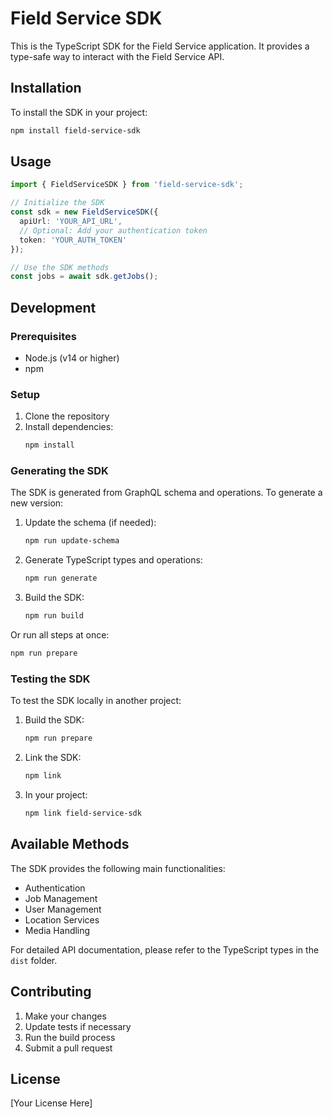 # Field Service SDK

This is the TypeScript SDK for the Field Service application. It provides a type-safe way to interact with the Field Service API.

## Installation

To install the SDK in your project:

```bash
npm install field-service-sdk
```

## Usage

```typescript
import { FieldServiceSDK } from 'field-service-sdk';

// Initialize the SDK
const sdk = new FieldServiceSDK({
  apiUrl: 'YOUR_API_URL',
  // Optional: Add your authentication token
  token: 'YOUR_AUTH_TOKEN'
});

// Use the SDK methods
const jobs = await sdk.getJobs();
```

## Development

### Prerequisites

- Node.js (v14 or higher)
- npm

### Setup

1. Clone the repository
2. Install dependencies:
   ```bash
   npm install
   ```

### Generating the SDK

The SDK is generated from GraphQL schema and operations. To generate a new version:

1. Update the schema (if needed):
   ```bash
   npm run update-schema
   ```

2. Generate TypeScript types and operations:
   ```bash
   npm run generate
   ```

3. Build the SDK:
   ```bash
   npm run build
   ```

Or run all steps at once:
```bash
npm run prepare
```

### Testing the SDK

To test the SDK locally in another project:

1. Build the SDK:
   ```bash
   npm run prepare
   ```

2. Link the SDK:
   ```bash
   npm link
   ```

3. In your project:
   ```bash
   npm link field-service-sdk
   ```

## Available Methods

The SDK provides the following main functionalities:

- Authentication
- Job Management
- User Management
- Location Services
- Media Handling

For detailed API documentation, please refer to the TypeScript types in the `dist` folder.

## Contributing

1. Make your changes
2. Update tests if necessary
3. Run the build process
4. Submit a pull request

## License

[Your License Here] 